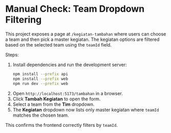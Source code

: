 # Manual Check: Team Dropdown Filtering

This project exposes a page at `/kegiatan-tambahan` where users can choose a team
and then pick a master kegiatan. The kegiatan options are filtered based on the
selected team using the `teamId` field.

Steps:
1. Install dependencies and run the development server:
   ```bash
   npm install --prefix api
   npm install --prefix web
   npm run dev --prefix web
   ```
2. Open `http://localhost:5173/tambahan` in a browser.
3. Click **Tambah Kegiatan** to open the form.
4. Select a team from the **Tim** dropdown.
5. The **Kegiatan** dropdown now lists only master kegiatan where
   `teamId` matches the chosen team.

This confirms the frontend correctly filters by `teamId`.
